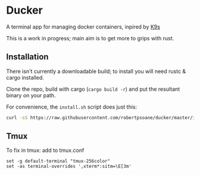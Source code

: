 # Ducker

A terminal app for managing docker containers, inpired by [K9s](https://k9scli.io/)

This is a work in progress; main aim is to get more to grips with rust.

## Installation

There isn't currently a downloadable build; to install you will need rustc & cargo installed.

Clone the repo, build with cargo (`cargo build -r`) and put the resultant binary on your path.

For convenience, the `install.sh` script does just this:

```bash
curl -sS https://raw.githubusercontent.com/robertpsoane/ducker/master/install.sh | sh
```


## Tmux

To fix in tmux:
add to tmux.conf
```
set -g default-terminal "tmux-256color"
set -as terminal-overrides ',xterm*:sitm=\E[3m'
```